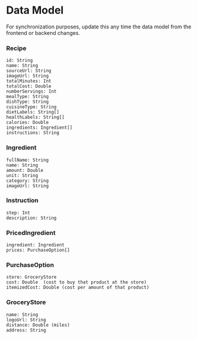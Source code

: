 # Data Model

For synchronization purposes, update this any time the data model from the frontend or backend changes.

### Recipe
```
id: String
name: String
sourceUrl: String
imageUrl: String
totalMinutes: Int
totalCost: Double
numberServings: Int
mealType: String
dishType: String
cuisineType: String
dietLabels: String[]
healthLabels: String[]
calories: Double
ingredients: Ingredient[]
instructions: String
```

### Ingredient
```
fullName: String
name: String
amount: Double
unit: String
category: String
imageUrl: String
```

### Instruction
```
step: Int
description: String
```

### PricedIngredient
```
ingredient: Ingredient
prices: PurchaseOption[]
```

### PurchaseOption
```
store: GroceryStore
cost: Double  (cost to buy that product at the store)
itemizedCost: Double (cost per amount of that product)
```

### GroceryStore
```
name: String
logoUrl: String
distance: Double (miles)
address: String
```
